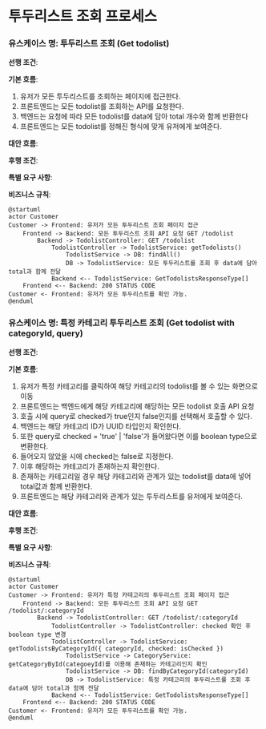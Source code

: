 # 투두리스트 조회 프로세스

### 유스케이스 명: 투두리스트 조회 (Get todolist)

**선행 조건**:

**기본 흐름**:

1. 유저가 모든 투두리스트를 조회하는 페이지에 접근한다.
2. 프론트엔드는 모든 todolist를 조회하는 API를 요청한다.
3. 백엔드는 요청에 따라 모든 todolist를 data에 담아 total 개수와 함께 반환한다
4. 프론트엔드는 모든 todolist를 정해진 형식에 맞게 유저에게 보여준다.

**대안 흐름**:

**후행 조건**:

**특별 요구 사항**:

**비즈니스 규칙**:

```plantuml
@startuml
actor Customer
Customer -> Frontend: 유저가 모든 투두리스트 조회 페이지 접근
    Frontend -> Backend: 모든 투두리스트 조회 API 요청 GET /todolist
        Backend -> TodolistController: GET /todolist
            TodolistController -> TodolistService: getTodolists()
                TodolistService -> DB: findAll()
                DB -> TodolistService: 모든 투두리스트를 조회 후 data에 담아 total과 함께 전달
            Backend <-- TodolistService: GetTodolistsResponseType[]
    Frontend <-- Backend: 200 STATUS CODE
Customer <- Frontend: 유저가 모든 투두리스트를 확인 가능.
@enduml
```

### 유스케이스 명: 특정 카테고리 투두리스트 조회 (Get todolist with categoryId, query)

**선행 조건**:

**기본 흐름**:

1. 유저가 특정 카테고리를 클릭하여 해당 카테고리의 todolist를 볼 수 있는 화면으로 이동
2. 프론트엔드는 백엔드에게 해당 카테고리에 해당하는 모든 todolist 호출 API 요청
3. 호출 시에 query로 checked가 true인지 false인지를 선택해서 호출할 수 있다.
4. 백엔드는 해당 카테고리 ID가 UUID 타입인지 확인한다.
5. 또한 query로 checked = 'true' | 'false'가 들어왔다면 이를 boolean type으로 변환한다.
6. 들어오지 않았을 시에 checked는 false로 지정한다.
7. 이후 해당하는 카테고리가 존재하는지 확인한다.
8. 존재하는 카테고리일 경우 해당 카테고리와 관계가 있는 todolist를 data에 넣어 total값과 함께 반환한다.
9. 프론트엔드는 해당 카테고리와 관계가 있는 투두리스트를 유저에게 보여준다.

**대안 흐름**:

**후행 조건**:

**특별 요구 사항**:

**비즈니스 규칙**:

```plantuml
@startuml
actor Customer
Customer -> Frontend: 유저가 특정 카테고리의 투두리스트 조회 페이지 접근
    Frontend -> Backend: 모든 투두리스트 조회 API 요청 GET /todolist/:categoryId
        Backend -> TodolistController: GET /todolist/:categoryId
            TodolistController -> TodolistController: checked 확인 후 boolean type 변경
            TodolistController -> TodolistService: getTodolistsByCategoryId({ categoryId, checked: isChecked })
                TodolistService -> CategoryService: getCategoryById(categoeyId)를 이용해 존재하는 카테고리인지 확인
                TodolistService -> DB: findByCategoryId(categoryId)
                DB -> TodolistService: 특정 카테고리의 투두리스트를 조회 후 data에 담아 total과 함께 전달
            Backend <-- TodolistService: GetTodolistsResponseType[]
    Frontend <-- Backend: 200 STATUS CODE
Customer <- Frontend: 유저가 모든 투두리스트를 확인 가능.
@enduml
```
